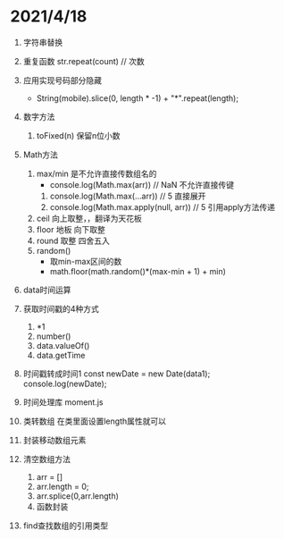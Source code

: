 # 2021/4/18
1. 字符串替换

2. 重复函数
    str.repeat(count)  // 次数
3. 应用实现号码部分隐藏
    - String(mobile).slice(0, length * -1) + "*".repeat(length);


4. 数字方法
    1. toFixed(n) 保留n位小数
5. Math方法
    1. max/min 是不允许直接传数组名的
        - console.log(Math.max(arr)) // NaN 不允许直接传键
        1. console.log(Math.max(...arr)) // 5 直接展开
        2. console.log(Math.max.apply(null, arr)) // 5  引用apply方法传递
    2. ceil 向上取整，，翻译为天花板
    3. floor 地板  向下取整
    4. round 取整 四舍五入
    5. random()
        - 取min-max区间的数
        - math.floor(math.random()*(max-min + 1) + min)

6. data时间运算
7. 获取时间戳的4种方式
    1. *1
    2. number()
    3. data.valueOf()
    4. data.getTime
8. 时间戳转成时间1
const newDate = new Date(data1);
console.log(newDate);

9. 时间处理库 moment.js

10. 类转数组
    在类里面设置length属性就可以

11. 封装移动数组元素

12. 清空数组方法
    1. arr = []
    2. arr.length = 0;
    3. arr.splice(0,arr.length)
    4. 函数封装

13. find查找数组的引用类型